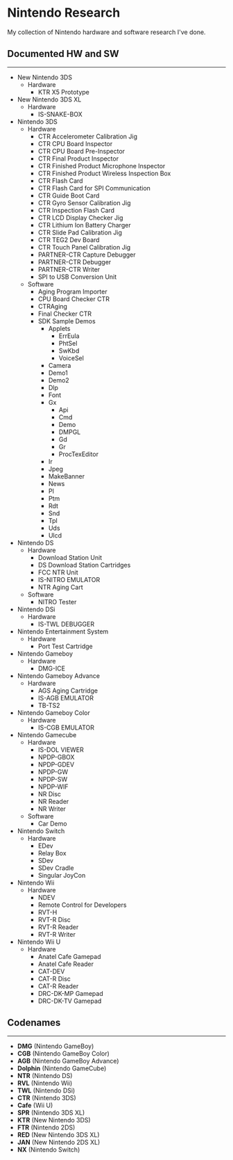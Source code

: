 # Nintendo Research
My collection of Nintendo hardware and software research I've done.

## Documented HW and SW
---
- New Nintendo 3DS
  - Hardware
    - KTR X5 Prototype
- New Nintendo 3DS XL
  - Hardware
    - IS-SNAKE-BOX
- Nintendo 3DS
  - Hardware
    - CTR Accelerometer Calibration Jig
    - CTR CPU Board Inspector
    - CTR CPU Board Pre-Inspector
    - CTR Final Product Inspector
    - CTR Finished Product Microphone Inspector
    - CTR Finished Product Wireless Inspection Box
    - CTR Flash Card
    - CTR Flash Card for SPI Communication
    - CTR Guide Boot Card
    - CTR Gyro Sensor Calibration Jig
    - CTR Inspection Flash Card
    - CTR LCD Display Checker Jig
    - CTR Lithium Ion Battery Charger
    - CTR Slide Pad Calibration Jig
    - CTR TEG2 Dev Board
    - CTR Touch Panel Calibration Jig
    - PARTNER-CTR Capture Debugger
    - PARTNER-CTR Debugger
    - PARTNER-CTR Writer
    - SPI to USB Conversion Unit
  - Software
    - Aging Program Importer
    - CPU Board Checker CTR
    - CTRAging
    - Final Checker CTR
    - SDK Sample Demos
      - Applets
        - ErrEula
        - PhtSel
        - SwKbd
        - VoiceSel
      - Camera
      - Demo1
      - Demo2
      - Dlp
      - Font
      - Gx
        - Api
        - Cmd
        - Demo
        - DMPGL
        - Gd
        - Gr
        - ProcTexEditor
      - Ir
      - Jpeg
      - MakeBanner
      - News
      - Pl
      - Ptm
      - Rdt
      - Snd
      - Tpl
      - Uds
      - Ulcd
- Nintendo DS
  - Hardware
    - Download Station Unit
    - DS Download Station Cartridges
    - FCC NTR Unit
    - IS-NITRO EMULATOR
    - NTR Aging Cart
  - Software
    - NITRO Tester
- Nintendo DSi
  - Hardware
    - IS-TWL DEBUGGER
- Nintendo Entertainment System
  - Hardware
    - Port Test Cartridge
- Nintendo Gameboy
  - Hardware
    - DMG-ICE
- Nintendo Gameboy Advance
  - Hardware
    - AGS Aging Cartridge
    - IS-AGB EMULATOR
    - TB-TS2
- Nintendo Gameboy Color
  - Hardware
    - IS-CGB EMULATOR
- Nintendo Gamecube
  - Hardware
    - IS-DOL VIEWER
    - NPDP-GBOX
    - NPDP-GDEV
    - NPDP-GW
    - NPDP-SW
    - NPDP-WIF
    - NR Disc
    - NR Reader
    - NR Writer
  - Software
    - Car Demo
- Nintendo Switch
  - Hardware
    - EDev
    - Relay Box
    - SDev
    - SDev Cradle
    - Singular JoyCon
- Nintendo Wii
  - Hardware
    - NDEV
    - Remote Control for Developers
    - RVT-H
    - RVT-R Disc
    - RVT-R Reader
    - RVT-R Writer
- Nintendo Wii U
  - Hardware
    - Anatel Cafe Gamepad
    - Anatel Cafe Reader
    - CAT-DEV
    - CAT-R Disc
    - CAT-R Reader
    - DRC-DK-MP Gamepad
    - DRC-DK-TV Gamepad

## Codenames
---
- **DMG** (Nintendo GameBoy)
- **CGB** (Nintendo GameBoy Color)
- **AGB** (Nintendo GameBoy Advance)
- **Dolphin** (Nintendo GameCube)
- **NTR** (Nintendo DS)
- **RVL** (Nintendo Wii)
- **TWL** (Nintendo DSi)
- **CTR** (Nintendo 3DS)
- **Cafe** (Wii U)
- **SPR** (Nintendo 3DS XL)
- **KTR** (New Nintendo 3DS)
- **FTR** (Nintendo 2DS)
- **RED** (New Nintendo 3DS XL)
- **JAN** (New Nintendo 2DS XL)
- **NX** (Nintendo Switch)
